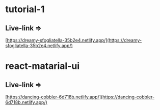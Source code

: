 # tutorial-1 
## Live-link => 
[https://dreamy-sfogliatella-35b2e4.netlify.app/](https://dreamy-sfogliatella-35b2e4.netlify.app/)


# react-matarial-ui 
## Live-link => 
[https://dancing-cobbler-6d718b.netlify.app/](https://dancing-cobbler-6d718b.netlify.app/)
